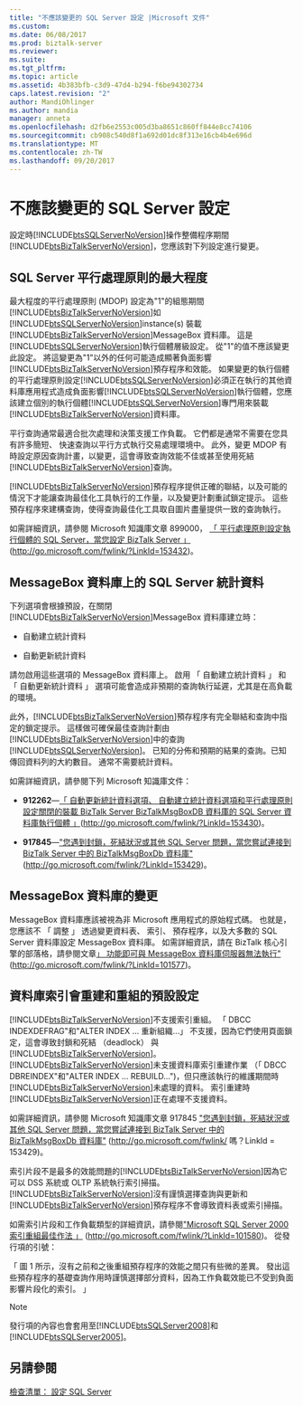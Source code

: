 ```yaml
---
title: "不應該變更的 SQL Server 設定 |Microsoft 文件"
ms.custom: 
ms.date: 06/08/2017
ms.prod: biztalk-server
ms.reviewer: 
ms.suite: 
ms.tgt_pltfrm: 
ms.topic: article
ms.assetid: 4b383bfb-c3d9-47d4-b294-f6be94302734
caps.latest.revision: "2"
author: MandiOhlinger
ms.author: mandia
manager: anneta
ms.openlocfilehash: d2fb6e2553c005d3ba8651c860ff844e8cc74106
ms.sourcegitcommit: cb908c540d8f1a692d01dc8f313e16cb4b4e696d
ms.translationtype: MT
ms.contentlocale: zh-TW
ms.lasthandoff: 09/20/2017
---
```

# <a name="sql-server-settings-that-should-not-be-changed"></a>不應該變更的 SQL Server 設定
設定時[!INCLUDE[btsSQLServerNoVersion](../includes/btssqlservernoversion-md.md)]操作整備程序期間[!INCLUDE[btsBizTalkServerNoVersion](../includes/btsbiztalkservernoversion-md.md)]，您應該對下列設定進行變更。  
  
## <a name="sql-server-max-degree-of-parallelism"></a>SQL Server 平行處理原則的最大程度  
 最大程度的平行處理原則 (MDOP) 設定為"1"的組態期間[!INCLUDE[btsBizTalkServerNoVersion](../includes/btsbiztalkservernoversion-md.md)]如[!INCLUDE[btsSQLServerNoVersion](../includes/btssqlservernoversion-md.md)]instance(s) 裝載[!INCLUDE[btsBizTalkServerNoVersion](../includes/btsbiztalkservernoversion-md.md)]MessageBox 資料庫。 這是[!INCLUDE[btsSQLServerNoVersion](../includes/btssqlservernoversion-md.md)]執行個體層級設定。 從"1"的值不應該變更此設定。 將這變更為"1"以外的任何可能造成顯著負面影響[!INCLUDE[btsBizTalkServerNoVersion](../includes/btsbiztalkservernoversion-md.md)]預存程序和效能。 如果變更的執行個體的平行處理原則設定[!INCLUDE[btsSQLServerNoVersion](../includes/btssqlservernoversion-md.md)]必須正在執行的其他資料庫應用程式造成負面影響[!INCLUDE[btsSQLServerNoVersion](../includes/btssqlservernoversion-md.md)]執行個體，您應該建立個別的執行個體[!INCLUDE[btsSQLServerNoVersion](../includes/btssqlservernoversion-md.md)]專門用來裝載[!INCLUDE[btsBizTalkServerNoVersion](../includes/btsbiztalkservernoversion-md.md)]資料庫。  
  
 平行查詢通常最適合批次處理和決策支援工作負載。 它們都是通常不需要在您具有許多簡短、 快速查詢以平行方式執行交易處理環境中。 此外，變更 MDOP 有時設定原因查詢計畫，以變更，這會導致查詢效能不佳或甚至使用死結[!INCLUDE[btsBizTalkServerNoVersion](../includes/btsbiztalkservernoversion-md.md)]查詢。  
  
 [!INCLUDE[btsBizTalkServerNoVersion](../includes/btsbiztalkservernoversion-md.md)]預存程序提供正確的聯結，以及可能的情況下才能讓查詢最佳化工具執行的工作量，以及變更計劃重試鎖定提示。 這些預存程序來建構查詢，使得查詢最佳化工具取自圖片盡量提供一致的查詢執行。  
  
 如需詳細資訊，請參閱 Microsoft 知識庫文章 899000， [「 平行處理原則設定執行個體的 SQL Server，當您設定 BizTalk Server 」](http://go.microsoft.com/fwlink/?LinkId=153432) (http://go.microsoft.com/fwlink/?LinkId=153432)。  
  
## <a name="sql-server-statistics-on-the-messagebox-database"></a>MessageBox 資料庫上的 SQL Server 統計資料  
 下列選項會根據預設，在關閉[!INCLUDE[btsBizTalkServerNoVersion](../includes/btsbiztalkservernoversion-md.md)]MessageBox 資料庫建立時：  
  
-   自動建立統計資料  
  
-   自動更新統計資料  
  
 請勿啟用這些選項的 MessageBox 資料庫上。 啟用 「 自動建立統計資料 」 和 「 自動更新統計資料 」 選項可能會造成非預期的查詢執行延遲，尤其是在高負載的環境。  
  
 此外，[!INCLUDE[btsBizTalkServerNoVersion](../includes/btsbiztalkservernoversion-md.md)]預存程序有完全聯結和查詢中指定的鎖定提示。 這樣做可確保最佳查詢計劃由[!INCLUDE[btsBizTalkServerNoVersion](../includes/btsbiztalkservernoversion-md.md)]中的查詢[!INCLUDE[btsSQLServerNoVersion](../includes/btssqlservernoversion-md.md)]。 已知的分佈和預期的結果的查詢。已知傳回資料列的大約數目。 通常不需要統計資料。  
  
 如需詳細資訊，請參閱下列 Microsoft 知識庫文件：  
  
-   **912262**—[「 自動更新統計資料選項、 自動建立統計資料選項和平行處理原則設定關閉的裝載 BizTalk Server BizTalkMsgBoxDB 資料庫的 SQL Server 資料庫執行個體 」](http://go.microsoft.com/fwlink/?LinkId=153430)(http://go.microsoft.com/fwlink/?LinkId=153430)。  
  
-   **917845**—["您遇到封鎖，死結狀況或其他 SQL Server 問題，當您嘗試連接到 BizTalk Server 中的 BizTalkMsgBoxDb 資料庫"](http://go.microsoft.com/fwlink/?LinkId=153429) (http://go.microsoft.com/fwlink/?LinkId=153429)。  
  
## <a name="changes-to-the-messagebox-database"></a>MessageBox 資料庫的變更  
 MessageBox 資料庫應該被視為非 Microsoft 應用程式的原始程式碼。 也就是，您應該不 「 調整 」 透過變更資料表、 索引、 預存程序，以及大多數的 SQL Server 資料庫設定 MessageBox 資料庫。 如需詳細資訊，請在 BizTalk 核心引擎的部落格，請參閱文章[」 功能即可與 MessageBox 資料庫伺服器無法執行"](http://go.microsoft.com/fwlink/?LinkId=101577) (http://go.microsoft.com/fwlink/?LinkId=101577)。  
  
## <a name="default-settings-for-the-database-index-rebuilds-and-defragmentation"></a>資料庫索引會重建和重組的預設設定  
 [!INCLUDE[btsBizTalkServerNoVersion](../includes/btsbiztalkservernoversion-md.md)]不支援索引重組。 「 DBCC INDEXDEFRAG"和"ALTER INDEX … 重新組織...」 不支援，因為它們使用頁面鎖定，這會導致封鎖和死結 （deadlock） 與[!INCLUDE[btsBizTalkServerNoVersion](../includes/btsbiztalkservernoversion-md.md)]。 [!INCLUDE[btsBizTalkServerNoVersion](../includes/btsbiztalkservernoversion-md.md)]未支援資料庫索引重建作業 （「 DBCC DBREINDEX"和"ALTER INDEX … REBUILD...")，但只應該執行的維護期間時[!INCLUDE[btsBizTalkServerNoVersion](../includes/btsbiztalkservernoversion-md.md)]未處理的資料。 索引重建時[!INCLUDE[btsBizTalkServerNoVersion](../includes/btsbiztalkservernoversion-md.md)]正在處理不支援資料。  
  
 如需詳細資訊，請參閱 Microsoft 知識庫文章 917845 ["您遇到封鎖，死結狀況或其他 SQL Server 問題，當您嘗試連接到 BizTalk Server 中的 BizTalkMsgBoxDb 資料庫"](http://go.microsoft.com/fwlink/?LinkId=153429) (http://go.microsoft.com/fwlink/ 嗎？LinkId = 153429)。  
  
 索引片段不是最多的效能問題的[!INCLUDE[btsBizTalkServerNoVersion](../includes/btsbiztalkservernoversion-md.md)]因為它可以 DSS 系統或 OLTP 系統執行索引掃描。 [!INCLUDE[btsBizTalkServerNoVersion](../includes/btsbiztalkservernoversion-md.md)]沒有謹慎選擇查詢與更新和[!INCLUDE[btsBizTalkServerNoVersion](../includes/btsbiztalkservernoversion-md.md)]預存程序不會導致資料表或索引掃描。  
  
 如需索引片段和工作負載類型的詳細資訊，請參閱["Microsoft SQL Server 2000 索引重組最佳作法 」](http://go.microsoft.com/fwlink/?LinkId=101580) (http://go.microsoft.com/fwlink/?LinkId=101580)。 從發行項的引號：  
  
 「 圖 1 所示，沒有之前和之後重組預存程序的效能之間只有些微的差異。 發出這些預存程序的基礎查詢作用時謹慎選擇部分資料，因為工作負載效能已不受到負面影響片段化的索引。 」  
  
> [!NOTE]  
>  發行項的內容也會套用至[!INCLUDE[btsSQLServer2008](../includes/btssqlserver2008-md.md)]和[!INCLUDE[btsSQLServer2005](../includes/btssqlserver2005-md.md)]。  
  
## <a name="see-also"></a>另請參閱  
 [檢查清單： 設定 SQL Server](~/technical-guides/checklist-configuring-sql-server.md)